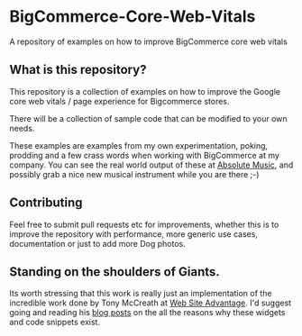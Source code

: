 # BigCommerce-Core-Web-Vitals
A repository of examples on how to improve BigCommerce core web vitals

## What is this repository?

This repository is a collection of examples on how to improve the Google core web vitals / page experience for Bigcommerce stores.

There will be a collection of sample code that can be modified to your own needs.


These examples are examples from my own experimentation, poking, prodding and a few crass words when working with BigCommerce at my company. You can see the real world output of these at [Absolute Music](https://www.absolutemusic.co.uk/), and possibly grab a nice new musical instrument while you are there ;-)


## Contributing

Feel free to submit pull requests etc for improvements, whether this is to improve the repository with performance, more generic use cases, documentation or just to add more Dog photos.


## Standing on the shoulders of Giants.

Its worth stressing that this work is really just an implementation of the incredible work done by Tony McCreath at [Web Site Advantage](https://bigcommerce.websiteadvantage.com.au/). I'd suggest going and reading his [blog posts](https://bigcommerce.websiteadvantage.com.au/tag-rocket/articles/) on the all the reasons why these widgets and code snippets exist.
